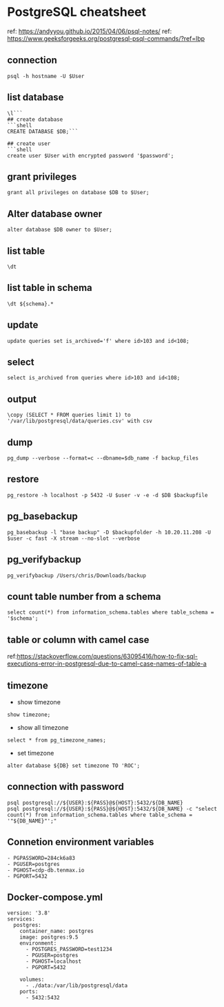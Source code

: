 # PostgreSQL cheatsheet

ref: https://andyyou.github.io/2015/04/06/psql-notes/
ref: https://www.geeksforgeeks.org/postgresql-psql-commands/?ref=lbp

## connection 
```shell
psql -h hostname -U $User
```

## list database
```shell
\l```
## create database
```shell
CREATE DATABASE $DB;```

## create user
```shell
create user $User with encrypted password '$password';
```

## grant privileges
```shell
grant all privileges on database $DB to $User;
```

## Alter database owner
```shell
alter database $DB owner to $User;
```

## list table
```shell
\dt 
```

## list table in schema
```shell
\dt ${schema}.*
```

## update 
```shell
update queries set is_archived='f' where id>103 and id<108;
```

## select 
```shell
select is_archived from queries where id>103 and id<108;
```

## output
```shell
\copy (SELECT * FROM queries limit 1) to '/var/lib/postgresql/data/queries.csv' with csv
```

## dump
```shell
pg_dump --verbose --format=c --dbname=$db_name -f backup_files
```

## restore
```shell
pg_restore -h localhost -p 5432 -U $user -v -e -d $DB $backupfile
```

## pg_basebackup
```shell
pg_basebackup -l "base backup" -D $backupfolder -h 10.20.11.208 -U $user -c fast -X stream --no-slot --verbose
```

## pg_verifybackup
```shell
pg_verifybackup /Users/chris/Downloads/backup
```

## count table number from a schema
```shell
select count(*) from information_schema.tables where table_schema = '$schema';
```

## table or column with camel case
ref:https://stackoverflow.com/questions/63095416/how-to-fix-sql-executions-error-in-postgresql-due-to-camel-case-names-of-table-a

## timezone
- show timezone
```shell
show timezone;
```
- show all timezone
```shell
select * from pg_timezone_names;
```
- set timezone
```shell
alter database ${DB} set timezone TO 'ROC';
```

## connection with password
```shell
psql postgresql://${USER}:${PASS}@${HOST}:5432/${DB_NAME}
psql postgresql://${USER}:${PASS}@${HOST}:5432/${DB_NAME} -c "select count(*) from information_schema.tables where table_schema = '"${DB_NAME}"';"
```

## Connetion environment variables
```shell
- PGPASSWORD=284ck6a83
- PGUSER=postgres
- PGHOST=cdp-db.tenmax.io
- PGPORT=5432
```

## Docker-compose.yml
```shell
version: '3.8'
services:
  postgres:
    container_name: postgres
    image: postgres:9.5
    environment:
      - POSTGRES_PASSWORD=test1234
      - PGUSER=postgres
      - PGHOST=localhost
      - PGPORT=5432

    volumes:
      - ./data:/var/lib/postgresql/data
    ports:
      - 5432:5432
```